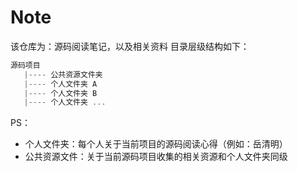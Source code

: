 # Note

该仓库为：源码阅读笔记，以及相关资料
目录层级结构如下：

```c
源码项目
   |---- 公共资源文件夹
   |---- 个人文件夹 A
   |---- 个人文件夹 B
   |---- 个人文件夹 ...
```

PS：

- 个人文件夹：每个人关于当前项目的源码阅读心得（例如：岳清明）
- 公共资源文件：关于当前源码项目收集的相关资源和个人文件夹同级
